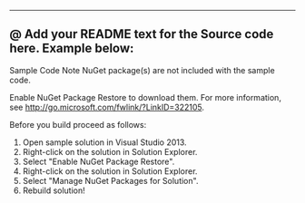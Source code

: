 ---
@ Add your README text for the Source code here. Example below:
 ---
 
Sample Code Note NuGet package(s) are not included with the sample code.
 
Enable NuGet Package Restore to download them. For more information, see http://go.microsoft.com/fwlink/?LinkID=322105.

Before you build proceed as follows:

1.  Open sample solution in Visual Studio 2013.
2.  Right-click on the solution in Solution Explorer.
3.  Select "Enable NuGet Package Restore".
4.  Right-click on the solution in Solution Explorer.
5.  Select "Manage NuGet Packages for Solution".
6.  Rebuild solution!
